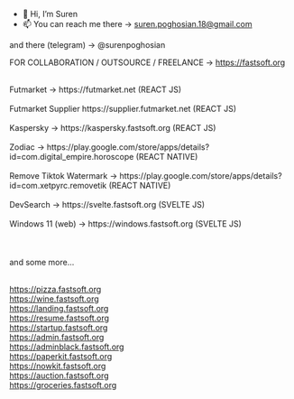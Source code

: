 - 👋 Hi, I’m Suren
- 📫 You can reach me there -> suren.poghosian.18@gmail.com

and there (telegram) -> @surenpoghosian

FOR COLLABORATION / OUTSOURCE / FREELANCE -> https://fastsoft.org


<!-- For fifa Coin Suppliers -> https://supplier.futmarket.net  -->
<br/>
Futmarket -> https://futmarket.net (REACT JS)
<br/>
<br/>
Futmarket Supplier https://supplier.futmarket.net (REACT JS)
<br/>
<br/>
Kaspersky -> https://kaspersky.fastsoft.org (REACT JS)
<br/>
<br/>
Zodiac -> https://play.google.com/store/apps/details?id=com.digital_empire.horoscope (REACT NATIVE)
<br/>
<br/>
Remove Tiktok Watermark -> https://play.google.com/store/apps/details?id=com.xetpyrc.removetik (REACT NATIVE)
<br/>
<br/>
DevSearch -> https://svelte.fastsoft.org (SVELTE JS)
<br/>
<br/>
Windows 11 (web) -> https://windows.fastsoft.org (SVELTE JS)
<br/>
<br/>
<br/>
<br/>
and some more...
<br/>
<br/>

https://pizza.fastsoft.org
<br/>
https://wine.fastsoft.org
<br/>
https://landing.fastsoft.org
<br/>
https://resume.fastsoft.org
<br/>
https://startup.fastsoft.org
<br/>
https://admin.fastsoft.org
<br/>
https://adminblack.fastsoft.org
<br/>
https://paperkit.fastsoft.org
<br/>
https://nowkit.fastsoft.org
<br/>
https://auction.fastsoft.org
<br/>
https://groceries.fastsoft.org
<br/>



<!---
surenpoghosian/surenpoghosian is a ✨ special ✨ repository because its `README.md` (this file) appears on your GitHub profile.
You can click the Preview link to take a look at your changes.
--->
